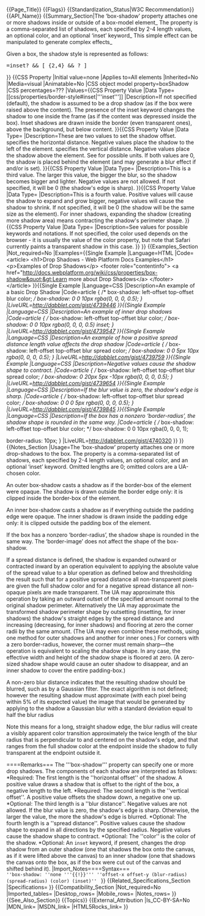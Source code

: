 {{Page_Title}}
{{Flags}}
{{Standardization_Status|W3C Recommendation}}
{{API_Name}}
{{Summary_Section|The ‘box-shadow’ property attaches one or more shadows inside or outside of a box-model element_ The property is a comma-separated list of shadows, each specified by 2-4 length values, an optional color, and an optional ‘inset’ keyword_ This simple effect can be manipulated to generate complex effects_

Given a box, the shadow style is represented as follows:

<pre><shadow>=inset? && [ <length>{2,4} && <color>? ]</pre>
}}
{{CSS Property
|Initial value=none
|Applies to=All elements
|Inherited=No
|Media=visual
|Animatable=No
|CSS object model property=boxShadow
|CSS percentages=???
|Values={{CSS Property Value
|Data Type=[[css/properties/border-style#inset|'''inset''']]
|Description=If not specified (default), the shadow is assumed to be a drop shadow (as if the box were raised above the content). The presence of the inset keyword changes the shadow to one inside the frame (as if the content was depressed inside the box). Inset shadows are drawn inside the border (even transparent ones), above the background, but below content.
}}{{CSS Property Value
|Data Type=<offset-x> <offset-y>
|Description=These are two <length> values to set the shadow offset. <offset-x> specifies the horizontal distance. Negative values place the shadow to the left of the element. <offset-y> specifies the vertical distance. Negative values place the shadow above the element. See <length> for possible units. If both values are 0, the shadow is placed behind the element (and may generate a blur effect if <blur-radius> and/or <spread-radius> is set).
}}{{CSS Property Value
|Data Type=<blur-radius>
|Description=This is a third <length> value. The larger this value, the bigger the blur, so the shadow becomes bigger and lighter. Negative values are not allowed. If not specified, it will be 0 (the shadow's edge is sharp).
}}{{CSS Property Value
|Data Type=<spread-distance>
|Description=This is a fourth <length> value. Positive values will cause the shadow to expand and grow bigger, negative values will cause the shadow to shrink. If not specified, it will be 0 (the shadow will be the same size as the element). For inner shadows, expanding the shadow (creating more shadow area) means contracting the shadow's perimeter shape.
}}{{CSS Property Value
|Data Type=<color>
|Description=See <color> values for possible keywords and notations. If not specified, the color used depends on the browser - it is usually the value of the color property, but note that Safari currently paints a transparent shadow in this case.
}}
}}
{{Examples_Section
|Not_required=No
|Examples={{Single Example
|Language=HTML
|Code=&lt;article&gt;
	&lt;h1&gt;Drop Shadows - Web Platform Docs Examples&lt;/h1&gt;
	&lt;p&gt;Examples of Drop Shadows&lt;/p&gt;
	&lt;footer role=&quot;contentinfo&quot;&gt;
		&lt;a href=&quot;http://docs.webplatform.org/wiki/css/properties/box-shadow&quot;&gt;Learn more about Drop Shadows&lt;/a&gt;
	&lt;/footer&gt;
&lt;/article&gt;
}}{{Single Example
|Language=CSS
|Description=An example of a basic Drop Shadow
|Code=article {
/* box-shadow: left-offset top-offset blur color; */
   box-shadow: 0 0 10px rgba(0, 0, 0, 0.5);
}
|LiveURL=http://dabblet.com/gist/4739446
}}{{Single Example
|Language=CSS
|Description=An example of inner drop shadows
|Code=article {
/* box-shadow: left-offset top-offset blur color; */
   box-shadow: 0 0 10px rgba(0, 0, 0, 0.5) inset;
}
|LiveURL=http://dabblet.com/gist/4739547
}}{{Single Example
|Language=CSS
|Description=An example of how a positive spread distance length value affects the drop shadow
|Code=article {
/* box-shadow: left-offset top-offset blur spread color; */
   box-shadow: 0 0 5px 10px rgba(0, 0, 0, 0.5);
}
|LiveURL=http://dabblet.com/gist/4739759
}}{{Single Example
|Language=CSS
|Description=Negative values cause the shadow shape to contract.
|Code=article {
/* box-shadow: left-offset top-offset blur spread color; */
   box-shadow: 0 20px 5px -10px rgba(0, 0, 0, 0.5);
}
|LiveURL=http://dabblet.com/gist/4739654
}}{{Single Example
|Language=CSS
|Description=If the blur value is zero, the shadow's edge is sharp.
|Code=article {
/* box-shadow: left-offset top-offset blur spread color; */
   box-shadow: 0 0 0 5px rgba(0, 0, 0, 0.5);
}
|LiveURL=http://dabblet.com/gist/4739845
}}{{Single Example
|Language=CSS
|Description=If the box has a nonzero ‘border-radius’, the shadow shape is rounded in the same way.
|Code=article {
/* box-shadow: left-offset top-offset blur color; */
   box-shadow: 0 0 10px rgba(0, 0, 0, 1);
	
   border-radius: 10px;
}
|LiveURL=http://dabblet.com/gist/4740320
}}
}}
{{Notes_Section
|Usage=The ‘box-shadow’ property attaches one or more drop-shadows to the box. The property is a comma-separated list of shadows, each specified by 2-4 length values, an optional color, and an optional ‘inset’ keyword. Omitted lengths are 0; omitted colors are a UA-chosen color. 

An outer box-shadow casts a shadow as if the border-box of the element were opaque. The shadow is drawn outside the border edge only: it is clipped inside the border-box of the element.

An inner box-shadow casts a shadow as if everything outside the padding edge were opaque. The inner shadow is drawn inside the padding edge only: it is clipped outside the padding box of the element.

If the box has a nonzero ‘border-radius’, the shadow shape is rounded in the same way. The ‘border-image’ does not affect the shape of the box-shadow.

If a spread distance is defined, the shadow is expanded outward or contracted inward by an operation equivalent to applying the absolute value of the spread value to a blur operation as defined below and thresholding the result such that for a positive spread distance all non-transparent pixels are given the full shadow color and for a negative spread distance all non-opaque pixels are made transparent. The UA may approximate this operation by taking an outward outset of the specified amount normal to the original shadow perimeter. Alternatively the UA may approximate the transformed shadow perimeter shape by outsetting (insetting, for inner shadows) the shadow's straight edges by the spread distance and increasing (decreasing, for inner shadows) and flooring at zero the corner radii by the same amount. (The UA may even combine these methods, using one method for outer shadows and another for inner ones.) For corners with a zero border-radius, however, the corner must remain sharp—the operation is equivalent to scaling the shadow shape. In any case, the effective width and height of the shadow shape is floored at zero. (A zero-sized shadow shape would cause an outer shadow to disappear, and an inner shadow to cover the entire padding-box.)

A non-zero blur distance indicates that the resulting shadow should be blurred, such as by a Gaussian filter. The exact algorithm is not defined; however the resulting shadow must approximate (with each pixel being within 5% of its expected value) the image that would be generated by applying to the shadow a Gaussian blur with a standard deviation equal to half the blur radius

Note this means for a long, straight shadow edge, the blur radius will create a visibly apparent color transition approximately the twice length of the blur radius that is perpendicular to and centered on the shadow's edge, and that ranges from the full shadow color at the endpoint inside the shadow to fully transparent at the endpoint outside it.

====Remarks===
The '''box-shadow''' property can specify one or more drop shadows. The components of each shadow are interpreted as follows:
*Required: The first length is the ''horizontal offset'' of the shadow. A positive value draws a shadow that is offset to the right of the box, a negative length to the left.
*Required: The second length is the ''vertical offset''. A positive value offsets the shadow down, a negative one up.
*Optional: The third length is a ''blur distance''. Negative values are not allowed. If the blur value is zero, the shadow's edge is sharp. Otherwise, the larger the value, the more the shadow's edge is blurred.
*Optional: The fourth length is a ''spread distance''. Positive values cause the shadow shape to expand in all directions by the specified radius. Negative values cause the shadow shape to contract.
*Optional: The ''color'' is the color of the shadow.
*Optional: An <code>inset</code> keyword, if present, changes the drop shadow from an outer shadow (one that shadows the box onto the canvas, as if it were lifted above the canvas) to an inner shadow (one that shadows the canvas onto the box, as if the box were cut out of the canvas and shifted behind it).
|Import_Notes====Syntax===
<code>
''box-shadow:  ''none '''{{!}}''' ''offset-x offset-y (blur-radius) (spread-radius) (color) (inset)''
</code>
}}
{{Related_Specifications_Section
|Specifications=
}}
{{Compatibility_Section
|Not_required=No
|Imported_tables=
|Desktop_rows=
|Mobile_rows=
|Notes_rows=
}}
{{See_Also_Section}}
{{Topics}}
{{External_Attribution
|Is_CC-BY-SA=No
|MDN_link=
|MSDN_link=
|HTML5Rocks_link=
}}